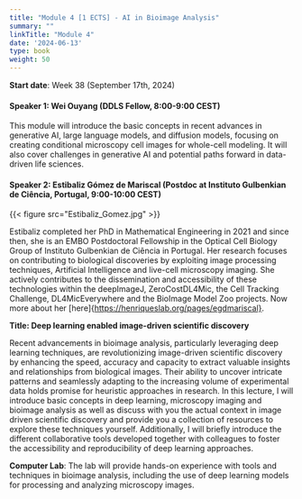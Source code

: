 ```yaml
---
title: "Module 4 [1 ECTS] - AI in Bioimage Analysis"
summary: ""
linkTitle: "Module 4"
date: '2024-06-13'
type: book
weight: 50
---
```



**Start date**: Week 38 (September 17th, 2024)

<!-- needs to be updated -->
#### Speaker 1: Wei Ouyang (DDLS Fellow, 8:00-9:00 CEST)

This module will introduce the basic concepts in recent advances in generative AI, large language models, and diffusion models, focusing on creating conditional microscopy cell images for whole-cell modeling. It will also cover challenges in generative AI and potential paths forward in data-driven life sciences.

<!-- has been updated -->
#### Speaker 2: Estibaliz Gómez de Mariscal (Postdoc at Instituto Gulbenkian de Ciência, Portugal, 9:00-10:00 CEST)

{{< figure src="Estibaliz_Gomez.jpg" >}}

Estibaliz completed her PhD in Mathematical Engineering in 2021 and since then, she is an EMBO Postdoctoral Fellowship in the Optical Cell Biology Group of Instituto Gulbenkian de Ciência in Portugal. Her research focuses on contributing to biological discoveries by exploiting image processing techniques, Artificial Intelligence and live-cell microscopy imaging. She actively contributes to the dissemination and accessibility of these technologies within the deepImageJ, ZeroCostDL4Mic, the Cell Tracking Challenge, DL4MicEverywhere and the BioImage Model Zoo projects. Now more about her [here]{https://henriqueslab.org/pages/egdmariscal}.

**Title: Deep learning enabled image-driven scientific discovery**

Recent advancements in bioimage analysis, particularly leveraging deep learning techniques, are revolutionizing image-driven scientific discovery by enhancing the speed, accuracy and capacity to extract valuable insights and relationships from biological images. Their ability to uncover intricate patterns and seamlessly adapting to the increasing volume of experimental data holds promise for heuristic approaches in research. In this lecture, I will introduce basic concepts in deep learning, microscopy imaging and bioimage analysis as well as discuss with you the actual context in image driven scientific discovery and provide you a collection of resources to explore these techniques yourself. Additionally, I will briefly introduce the different collaborative tools developed together with colleagues to foster the accessibility and reproducibility of deep learning approaches. 

<!-- needs to be updated -->
**Computer Lab**: The lab will provide hands-on experience with tools and techniques in bioimage analysis, including the use of deep learning models for processing and analyzing microscopy images.